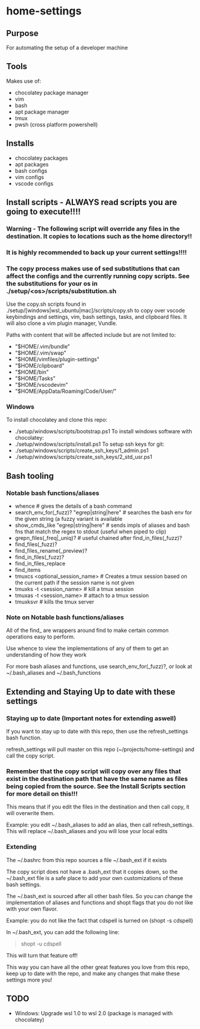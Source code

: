 # home-settings

## Purpose
For automating the setup of a developer machine

## Tools
Makes use of:
- chocolatey package manager
- vim
- bash
- apt package manager
- tmux
- pwsh (cross platform powershell)

## Installs
- chocolatey packages
- apt packages
- bash configs
- vim configs
- vscode configs

## Install scripts - ALWAYS read scripts you are going to execute!!!!

### Warning - The following script will override any files in the destination. It copies to locations such as the home directory!!
### It is highly recommended to back up your current settings!!!!
### The copy process makes use of sed substitutions that can affect the configs and the currently running copy scripts. See the substitutions for your os in ./setup/\<os\>/scripts/substitution.sh

Use the copy.sh scripts found in ./setup/[windows|wsl_ubuntu|mac]/scripts/copy.sh to copy over vscode keybindings and settings, vim, bash settings, tasks, and clipboard files. It will also clone a vim plugin manager, Vundle.

Paths with content that will be affected include but are not limited to:
- "$HOME/.vim/bundle"
- "$HOME/.vim/swap"
- "$HOME/vimfiles/plugin-settings"
- "$HOME/clipboard"
- "$HOME/bin"
- "$HOME/Tasks"
- "$HOME/vscodevim"
- "$HOME/AppData/Roaming/Code/User/"

### Windows
To install chocolatey and clone this repo:
- ./setup/windows/scripts/bootstrap.ps1
To install windows software with chocolatey:
- ./setup/windows/scripts/install.ps1
To setup ssh keys for git:
- ./setup/windows/scripts/create_ssh_keys/1_admin.ps1
- ./setup/windows/scripts/create_ssh_keys/2_std_usr.ps1

## Bash tooling
### Notable bash functions/aliases
- whence <cmd> # gives the details of a bash command
- search_env_for(_fuzz)? "egrep|string|here" # searches the bash env for the given string (a fuzzy variant is available
- show_cmds_like "egrep|string|here" # sends impls of aliases and bash fns that match the regex to stdout (useful when
  piped to clip)
- grepn_files(_freq|_uniq)? # useful chained after find_in_files(_fuzz)?
- find_files(_fuzz)?
- find_files_rename(_preview)?
- find_in_files(_fuzz)?
- find_in_files_replace
- find_items
- tmuxcs <optional_session_name> # Creates a tmux session based on the current path if the session name is not given
- tmuxks -t <session_name> # kill a tmux session
- tmuxas -t <session_name> # attach to a tmux session
- tmuxksvr # kills the tmux server
### Note on Notable bash functions/aliases
All of the find_ are wrappers around find to make certain common operations easy to perform.

Use whence to view the implementations of any of them to get an understanding of how they work

For more bash aliases and functions, use search_env_for(_fuzz)?, or look at ~/.bash_aliases and ~/.bash_functions

## Extending and Staying Up to date with these settings

### Staying up to date (Important notes for extending aswell)
If you want to stay up to date with this repo, then use the refresh_settings bash function.

refresh_settings will pull master on this repo (~/projects/home-settings) and call the copy script.

### Remember that the copy script will copy over any files that exist in the destination path that have the same name as files being copied from the source. See the Install Scripts section for more detail on this!!!

This means that if you edit the files in the destination and then call copy, it will overwrite them.

Example: you edit ~/.bash_aliases to add an alias, then call refresh_settings. This will replace ~/.bash_aliases and you will lose your local edits

### Extending
The ~/.bashrc from this repo sources a file ~/.bash_ext if it exists

The copy script does not have a .bash_ext that it copies down, so the ~/.bash_ext file is a safe place to add your own customizations of these bash settings.

The ~/.bash_ext is sourced after all other bash files. So you can change the implementation of aliases and functions and shopt flags that you do not like with your own flavor.

Example: you do not like the fact that cdspell is turned on (shopt -s cdspell)

In ~/.bash_ext, you can add the following line:

> shopt -u cdspell

This will turn that feature off!

This way you can have all the other great features you love from this repo, keep up to date with the repo, and make any changes that make these settings more you!

## TODO
- Windows: Upgrade wsl 1.0 to wsl 2.0 (package is managed with chocolatey)


